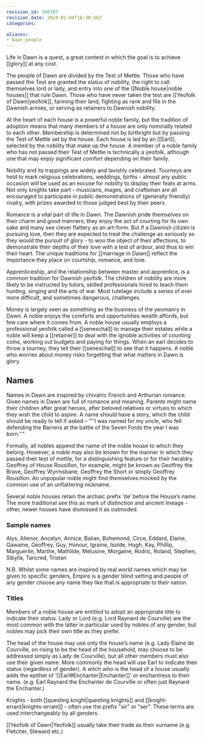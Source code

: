```yaml
---
revision_id: 106787
revision_date: 2024-01-04T16:30:56Z
categories:

aliases:
- Dawn_people
---
```



Life in Dawn is a quest, a great contest in which the goal is to achieve [[glory]] at any cost. 

The people of Dawn are divided by the Test of Mettle. Those who have passed the Test are granted the status of nobility, the right to call themselves lord or lady, and entry into one of the [[Noble house|noble houses]] that rule Dawn. Those who have never taken the test are [[Yeofolk of Dawn|yeofolk]], farming their land, fighting as rank and file in the Dawnish armies, or serving as retainers to Dawnish nobility.

At the heart of each house is a powerful noble family, but the tradition of adoption means that many members of a house are only nominally related to each other. Membership is determined not by birthright but by passing the Test of Mettle set by the house. Each house is led by an [[Earl]], selected by the nobility that make up the house. A member of a noble family who has not passed their Test of Mettle is technically a yeofolk, although one that may enjoy significant comfort depending on their family.

Nobility and its trappings are widely and lavishly celebrated. Tourneys are held to mark religious celebrations, weddings, births - almost any public occasion will be used as an excuse for nobility to display their feats at arms. Not only knights take part - musicians, mages, and craftsman are all encouraged to participate in public demonstrations of (generally friendly) rivalry, with prizes awarded to those judged best by their peers.

Romance is a vital part of life in Dawn. The Dawnish pride themselves on their charm and good manners; they enjoy the act of courting for its own sake and many see clever flattery as an art-form. But if a Dawnish citizen is pursuing love, then they are expected to treat the challenge as seriously as they would the pursuit of glory -  to woo the object of their affections, to demonstrate their depths of their love with a test of ardour, and thus to win their heart. The unique traditions for [[marriage in Dawn]] reflect the importance they place on courtship, romance, and love.

Apprenticeship, and the relationship between master and apprentice, is a common tradition for Dawnish yeofolk. The children of nobility are more likely to be instructed by tutors, skilled professionals hired to teach them hunting, singing and the arts of war. Most tutelage include a series of ever more difficult, and sometimes dangerous, challenges.

Money is largely seen as something as the business of the yeomanry in Dawn. A noble enjoys the comforts and opportunities wealth affords, but few care where it comes from. A noble house usually employs a professional yeofolk called a [[seneschal]] to manage their estates while a noble will keep a [[retainer]] to deal with the ignoble activities of counting coins, working out budgets and paying for things. When an earl decides to throw a tourney, they tell their [[seneschal]] to see that it happens. A noble who worries about money risks forgetting that what matters in Dawn is glory.

## Names
Names in Dawn are inspired by chivalric French and Arthurian romance. Given names in Dawn are full of romance and meaning.  Parents might name their children after great heroes, after beloved relatives or virtues to which they wish the child to aspire. A name should have a story, which the child should be ready to tell if asked – “''I was named for my uncle, who fell defending the Barrens at the battle of the Seven Fords the year I was born.''”
 
Formally, all nobles append the name of the noble house to which they belong. However, a noble may also be known for the manner in which they passed their test of mettle, for a distinguishing feature or for their heraldry. Geoffrey of House Rousillon, for example, might be known as Geoffrey the Brave, Geoffrey Wyrmsbane, Geoffrey the Short or simply Geoffrey Rousillon.  An unpopular noble might find themselves mocked by the common use of an unflattering nickname.

Several noble houses retain the archaic prefix ‘de’ before the House’s name. The more traditional see this as mark of distinction and ancient lineage - other, newer houses have dismissed it as outmoded.

### Sample names
Alys, Alienor, Ancelyn, Annice, Balian, Bohemond, Circe, Eddard, Elaine, Gawaine, Geoffrey, Guy, Honour, Igraine, Isolde, Hugh, Kay, Phillip, Marguerite, Marthe, Mathilde, Melusine, Morgaine, Rodric, Roland, Stephen, Sibylla, Tancred, Tristan

N.B. Whilst some names are inspired by real world names which may be given to specific genders, Empire is a gender blind setting and people of any gender choose any name they like that is appropriate to their nation.

### Titles
Members of a noble house are entitled to adopt an appropriate title to indicate their status. Lady or Lord (e.g. Lord Raynard de Courville) are the most common with the latter in particular used by nobles of any gender, but nobles may pick their own title as they prefer.

The head of the house may use only the house’s name (e.g. Lady Elaine de Courville, on rising to be the head of the household, may choose to be addressed simply as Lady de Courville), but all other members must also use their given name. More commonly the head will use Earl to indicate their status (regardless of gender). A witch who is the head of a house usually adds the epithet of ‘[[Earl#Enchanter|Enchanter]]' or enchantress to their name. (e.g. Earl Raynard the Enchanter de Courville or often just Raynard the Enchanter.)

Knights - both [[questing knight|questing knights]] and [[knight-errant|knights-errant]] - often use the prefix "sir" or "ser". These terms are used interchangeably by all genders.

[[Yeofolk of Dawn|Yeofolk]] usually take their trade as their surname (e.g. Fletcher, Steward etc.)

